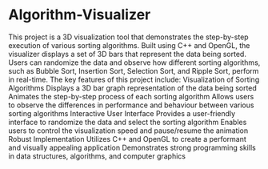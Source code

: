 # Algorithm-Visualizer
This project is a 3D visualization tool that demonstrates the step-by-step execution of various sorting algorithms. Built using C++ and OpenGL, the visualizer displays a set of 3D bars that represent the data being sorted. Users can randomize the data and observe how different sorting algorithms, such as Bubble Sort, Insertion Sort, Selection Sort, and Ripple Sort, perform in real-time.
The key features of this project include:
Visualization of Sorting Algorithms
Displays a 3D bar graph representation of the data being sorted
Animates the step-by-step process of each sorting algorithm
Allows users to observe the differences in performance and behaviour between various sorting algorithms
Interactive User Interface
Provides a user-friendly interface to randomize the data and select the sorting algorithm
Enables users to control the visualization speed and pause/resume the animation
Robust Implementation
Utilizes C++ and OpenGL to create a performant and visually appealing application
Demonstrates strong programming skills in data structures, algorithms, and computer graphics
